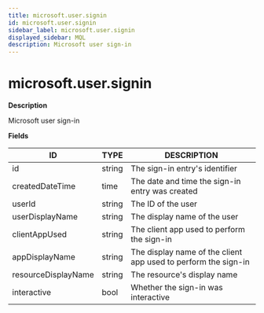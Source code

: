 ```yaml
---
title: microsoft.user.signin
id: microsoft.user.signin
sidebar_label: microsoft.user.signin
displayed_sidebar: MQL
description: Microsoft user sign-in
---
```


# microsoft.user.signin

**Description**

Microsoft user sign-in

**Fields**

| ID                  | TYPE   | DESCRIPTION                                                    |
| ------------------- | ------ | -------------------------------------------------------------- |
| id                  | string | The sign-in entry's identifier                                 |
| createdDateTime     | time   | The date and time the sign-in entry was created                |
| userId              | string | The ID of the user                                             |
| userDisplayName     | string | The display name of the user                                   |
| clientAppUsed       | string | The client app used to perform the sign-in                     |
| appDisplayName      | string | The display name of the client app used to perform the sign-in |
| resourceDisplayName | string | The resource's display name                                    |
| interactive         | bool   | Whether the sign-in was interactive                            |
